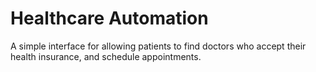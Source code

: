 # Healthcare Automation

A simple interface for allowing patients to find doctors who accept their health insurance, and schedule appointments. 

